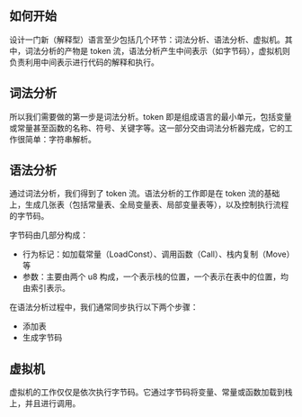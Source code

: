 ## 如何开始

设计一门新（解释型）语言至少包括几个环节：词法分析、语法分析、虚拟机。其中，词法分析的产物是 token 流，语法分析产生中间表示（如字节码），虚拟机则负责利用中间表示进行代码的解释和执行。

## 词法分析
所以我们需要做的第一步是词法分析。token 即是组成语言的最小单元，包括变量或常量甚至函数的名称、符号、关键字等。这一部分交由词法分析器完成，它的工作很简单：字符串解析。

## 语法分析
通过词法分析，我们得到了 token 流。语法分析的工作即是在 token 流的基础上，生成几张表（包括常量表、全局变量表、局部变量表等），以及控制执行流程的字节码。

字节码由几部分构成：

- 行为标记：如加载常量（LoadConst）、调用函数（Call）、栈内复制（Move）等
- 参数：主要由两个 u8 构成，一个表示栈的位置，一个表示在表中的位置，均由索引表示。

在语法分析过程中，我们通常同步执行以下两个步骤：

- 添加表
- 生成字节码

## 虚拟机
虚拟机的工作仅仅是依次执行字节码。它通过字节码将变量、常量或函数加载到栈上，并且进行调用。